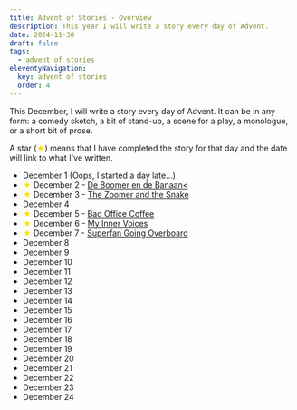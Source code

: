 ```yaml
---
title: Advent of Stories - Overview
description: This year I will write a story every day of Advent.
date: 2024-11-30
draft: false
tags:
  - advent of stories
eleventyNavigation:
  key: advent of stories
  order: 4
---
```


This December, I will write a story every day of Advent. It can be in any form: a comedy sketch, a bit of stand-up, a scene for a play, a monologue, or a short bit of prose.

A star (<font color="ffdf0f">★</font>) means that I have completed the story for that day and the date will link to what I've written.

- December 1 (Oops, I started a day late...)
- <font color="ffdf0f">★</font> December 2 - [De Boomer en de Banaan<](advent_of_stories_day_02/)
- <font color="ffdf0f">★</font> December 3 - [The Zoomer and the Snake](advent_of_stories_day_03/)
- December 4
- <font color="ffdf0f">★</font> December 5 - [Bad Office Coffee](advent_of_stories_day_05/)
- <font color="ffdf0f">★</font> December 6 - [My Inner Voices](advent_of_stories_day_06/)
- <font color="ffdf0f">★</font> December 7 - [Superfan Going Overboard](advent_of_stories_day_07/)
- December 8
- December 9
- December 10
- December 11
- December 12
- December 13
- December 14
- December 15
- December 16
- December 17
- December 18
- December 19
- December 20
- December 21
- December 22
- December 23
- December 24
